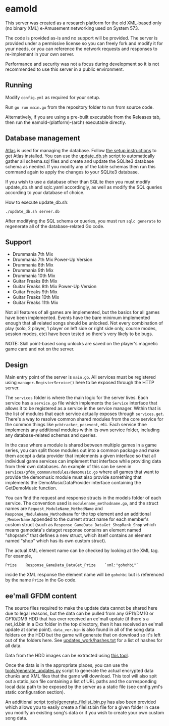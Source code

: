 # eamold
This server was created as a research platform for the old XML-based only (no binary XML) e-Amusement networking used on System 573.

The code is provided as-is and no support will be provided. The server is provided under a permissive license so you can freely fork and modify it for your needs, or you can reference the network requests and responses to re-implement in your own server.

Performance and security was not a focus during development so it is not recommended to use this server in a public environment.

## Running
Modify `config.yml` as required for your setup.

Run `go run main.go` from the repository folder to run from source code.

Alternatively, if you are using a pre-built executable from the Releases tab, then run the eamold-(platform)-(arch) executable directly.

## Database management

[Atlas](https://atlasgo.io/) is used for managing the database. Follow [the setup instructions](https://atlasgo.io/getting-started) to get Atlas installed. You can use the [update_db.sh](update_db.sh) script to automatically gather all schema.sql files and create and update the SQLite3 database schema as needed. If you modify any of the table schemas then run this command again to apply the changes to your SQLite3 database.

If you wish to use a database other than SQLite then you must modify update_db.sh and sqlc.yaml accordingly, as well as modify the SQL queries according to your database of choice.

How to execute update_db.sh:

`./update_db.sh server.db`

After modifying the SQL schema or queries, you must run `sqlc generate` to regenerate all of the database-related Go code.

## Support
- Drummania 7th Mix
- Drummania 7th Mix Power-Up Version
- Drummania 8th Mix
- Drummania 9th Mix
- Drummania 10th Mix
- Guitar Freaks 8th Mix
- Guitar Freaks 8th Mix Power-Up Version
- Guitar Freaks 9th Mix
- Guitar Freaks 10th Mix
- Guitar Freaks 11th Mix

Not all features of all games are implemented, but the basics for all games have been implemented. Events have the bare minimum implemented enough that all related songs should be unlocked. Not every combination of play (solo, 2 player, 1 player on left side or right side only, course modes, session modes, etc) have been tested so there's very likely to be bugs.

NOTE: Skill point-based song unlocks are saved on the player's magnetic game card and not on the server.

## Design

Main entry point of the server is `main.go`. All services must be registered using `manager.RegisterService()` here to be exposed through the HTTP server.

The `services` folder is where the main logic for the server lives. Each service has a `service.go` file which implements the `Service` interface that allows it to be registered as a service in the service manager. Within that is the list of modules that each service actually exposes through `services.get`. There's a way to resolve common shared modules from the core service for the common things like `pcbtracker`, `posevent`, etc. Each service thne implements any additional modules within its own service folder, including any database-related schemas and queries.

In the case where a module is shared between multiple games in a game series, you can split those modules out into a common package and make them accept a data provider that implements a given interface so that all individual game services can implement that interface while providing data from their own databases. An example of this can be seen in `services/gfdm_common/modules/demomusic.go` where all games that want to provide the demomusic module must also provide something that implements the DemoMusicDataProvider interface containing the GetDemoMusic function.

You can find the request and response structs in the models folder of each service. The convention used is `modulename_methodname.go`, and the struct names are `Request_ModuleName_MethodName` and `Response_ModuleName_MethodName` for the top element and an additional `_MemberName` appended to the current struct name for each member's custom struct (such as `Response_GameData_DataGet_ShopRank_Shop` which means gamedata's dataget response contains an element named "shoprank" that defines a new struct, which itself contains an element named "shop" which has its own custom struct).

The actual XML element name can be checked by looking at the XML tag. For example,
```
Prize    Response_GameData_DataGet_Prize    `xml:"gohohbi"`
```
inside the XML response the element name will be `gohohbi` but is referenced by the name `Prize` in the Go code.


## ee'mall GFDM content

The source files required to make the update data cannot be shared here due to legal reasons, but the data can be pulled from any GF11/DM10 or GF10/DM9 HDD that has ever received an ee'mall update (if there's a net_id.bin in a Dxx folder in the top directory, then it has received an ee'mall update at some point). `data_ver.bin` is also found in all of the song data folders on the HDD but the game will generate that on download so it's left out of the folders here. See [updates_work/hashes.txt](updates_work/hashes.txt) for a list of hashes for all data.

Data from the HDD images can be extracted using [this tool](https://github.com/987123879113/gobbletools/blob/master/sys573/tools/dump_pythonfs_eamuse_hdd.py).

Once the data is in the appropriate places, you can use the [tools/generate_updates.py](tools/generate_updates.py) script to generate the actual encrypted data chunks and XML files that the game will download. This tool will also spit out a static.json file containing a list of URL paths and the corresponding local data path to be exposed by the server as a static file (see config.yml's static configuration section).

An additional script [tools/generate_filelist_bin.py](tools/generate_filelist_bin.py) has also been provided which allows you to easily create a filelist.bin file for a given folder in case you modify an existing song's data or if you wish to create your own custom song data.
